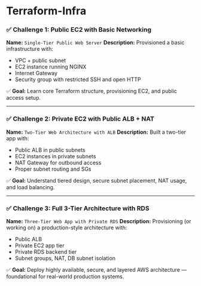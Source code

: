 # Terraform-Infra

### ✅ **Challenge 1: Public EC2 with Basic Networking**

**Name:** `Single-Tier Public Web Server`
**Description:**
Provisioned a basic infrastructure with:

- VPC + public subnet
- EC2 instance running NGINX
- Internet Gateway
- Security group with restricted SSH and open HTTP

✅ **Goal:** Learn core Terraform structure, provisioning EC2, and public access setup.

---

### ✅ **Challenge 2: Private EC2 with Public ALB + NAT**

**Name:** `Two-Tier Web Architecture with ALB`
**Description:**
Built a two-tier app with:

- Public ALB in public subnets
- EC2 instances in private subnets
- NAT Gateway for outbound access
- Proper subnet routing and SGs

✅ **Goal:** Understand tiered design, secure subnet placement, NAT usage, and load balancing.

---

### ✅ **Challenge 3: Full 3-Tier Architecture with RDS**

**Name:** `Three-Tier Web App with Private RDS`
**Description:**
Provisioning (or working on) a production-style architecture with:

- Public ALB
- Private EC2 app tier
- Private RDS backend tier
- Subnet groups, NAT, DB subnet isolation

✅ **Goal:** Deploy highly available, secure, and layered AWS architecture — foundational for real-world production systems.

